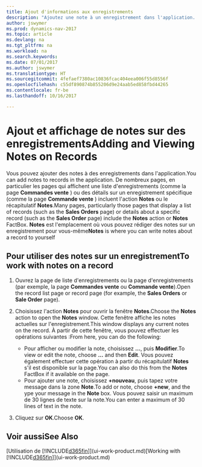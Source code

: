 ```yaml
---
title: Ajout d'informations aux enregistrements
description: "Ajoutez une note à un enregistrement dans l'application. Par exemple, si vous disposez d'informations supplémentaires sur une commande vente qui ne correspondent à aucun des champs de la commande vente, vous pouvez rédiger une procédure."
author: jswymer
ms.prod: dynamics-nav-2017
ms.topic: article
ms.devlang: na
ms.tgt_pltfrm: na
ms.workload: na
ms.search.keywords: 
ms.date: 07/01/2017
ms.author: jswymer
ms.translationtype: HT
ms.sourcegitcommit: 4fefaef7380ac10836fcac404eea006f55d8556f
ms.openlocfilehash: c55df890874b855206d9e24aab5ed858fbd44265
ms.contentlocale: fr-be
ms.lasthandoff: 10/16/2017

---
```

# <a name="adding-and-viewing-notes-on-records"></a><span data-ttu-id="cc0b1-104">Ajout et affichage de notes sur des enregistrements</span><span class="sxs-lookup"><span data-stu-id="cc0b1-104">Adding and Viewing Notes on Records</span></span>
 <span data-ttu-id="cc0b1-105">Vous <!--OnPrem and your colleagues -->pouvez ajouter des notes à des enregistrements dans l'application.</span><span class="sxs-lookup"><span data-stu-id="cc0b1-105">You <!--OnPrem and your colleagues -->can add notes to records in the application.</span></span> <span data-ttu-id="cc0b1-106">De nombreux pages, en particulier les pages qui affichent une liste d'enregistrements (comme la page **Commandes vente** ) ou des détails sur un enregistrement spécifique (comme la page **Commande vente** ) incluent l'action **Notes** ou le récapitulatif **Notes**.</span><span class="sxs-lookup"><span data-stu-id="cc0b1-106">Many pages, particularly those pages that display a list of records (such as the **Sales Orders** page) or details about a specific record (such as the **Sales Order** page) include the **Notes** action or **Notes** FactBox.</span></span> <span data-ttu-id="cc0b1-107">**Notes** est l'emplacement où vous pouvez rédiger des notes sur un enregistrement pour vous-même<!--OnPrem or others, and where you can view notes to you from others. For example, a note could be a general comment or processing instruction to your colleague, who can then respond to your note using their own **Notes**. Or, your colleague can add a note that gives you extra information about a sales order that is not covered by the information on the sales order. These notes and correspondences will follow the record as it is processed in the company.--></span><span class="sxs-lookup"><span data-stu-id="cc0b1-107">**Notes** is where you can write notes about a record to yourself<!--OnPrem or others, and where you can view notes to you from others. For example, a note could be a general comment or processing instruction to your colleague, who can then respond to your note using their own **Notes**. Or, your colleague can add a note that gives you extra information about a sales order that is not covered by the information on the sales order. These notes and correspondences will follow the record as it is processed in the company.--></span></span>

<!--OnPrem
> [!NOTE]  
>  You can only select one recipient of the note.-->  
  
## <a name="to-work-with-notes-on-a-record"></a><span data-ttu-id="cc0b1-108">Pour utiliser des notes sur un enregistrement</span><span class="sxs-lookup"><span data-stu-id="cc0b1-108">To work with notes on a record</span></span> 
  
1.  <span data-ttu-id="cc0b1-109">Ouvrez la page de liste d'enregistrements ou la page d'enregistrements (par exemple, la page **Commandes vente** ou **Commande vente**).</span><span class="sxs-lookup"><span data-stu-id="cc0b1-109">Open the record list page or record page (for example, the **Sales Orders** or **Sale Order** page).</span></span>  
  
    <!-- If **Notes** is not visible on the page, then you can customize the page to display the Notes FactBox. -->
  
2.  <span data-ttu-id="cc0b1-110">Choisissez l'action **Notes** pour ouvrir la fenêtre **Notes**.</span><span class="sxs-lookup"><span data-stu-id="cc0b1-110">Choose the **Notes** action to open the **Notes** window.</span></span> <span data-ttu-id="cc0b1-111">Cette fenêtre affiche les notes actuelles sur l'enregistrement.</span><span class="sxs-lookup"><span data-stu-id="cc0b1-111">This window displays any current notes on the record.</span></span> <span data-ttu-id="cc0b1-112">À partir de cette fenêtre, vous pouvez effectuer les opérations suivantes :</span><span class="sxs-lookup"><span data-stu-id="cc0b1-112">From here, you can do the following:</span></span>

    -   <span data-ttu-id="cc0b1-113">Pour afficher ou modifier la note, choisissez **…**, puis **Modifier**.</span><span class="sxs-lookup"><span data-stu-id="cc0b1-113">To view or edit the note, choose **...** and then **Edit**.</span></span> <span data-ttu-id="cc0b1-114">Vous pouvez également effectuer cette opération à partir du récapitulatif **Notes** s'il est disponible sur la page.</span><span class="sxs-lookup"><span data-stu-id="cc0b1-114">You can also do this from the **Notes** FactBox if it available on the page.</span></span>
    -   <span data-ttu-id="cc0b1-115">Pour ajouter une note, choisissez **+nouveau**, puis tapez votre message dans la zone **Note**.</span><span class="sxs-lookup"><span data-stu-id="cc0b1-115">To add or note, choose **+new**, and the ype your message in the **Note** box.</span></span> <span data-ttu-id="cc0b1-116">Vous pouvez saisir un maximum de 30 lignes de texte sur la note.</span><span class="sxs-lookup"><span data-stu-id="cc0b1-116">You can enter a maximum of 30 lines of text in the note.</span></span> 
  
<!-- 5.  In the **To** field, enter a user ID (your own or someone else’s) to indicate who the note is for.  
  
6.  Select the **Notify** field if you want to send a notification to the user in the **To** field. 
  
     If **Notify** is selected, the note will be sent as a notification to the user's **My Notifications** on the Role Center.  -->
  
3.  <span data-ttu-id="cc0b1-117">Cliquez sur **OK**.</span><span class="sxs-lookup"><span data-stu-id="cc0b1-117">Choose **OK**.</span></span>  

## <a name="see-also"></a><span data-ttu-id="cc0b1-118">Voir aussi</span><span class="sxs-lookup"><span data-stu-id="cc0b1-118">See Also</span></span>
<span data-ttu-id="cc0b1-119">[Utilisation de [!INCLUDE[d365fin](includes/d365fin_md.md)]](ui-work-product.md)</span><span class="sxs-lookup"><span data-stu-id="cc0b1-119">[Working with [!INCLUDE[d365fin](includes/d365fin_md.md)]](ui-work-product.md)</span></span>  
